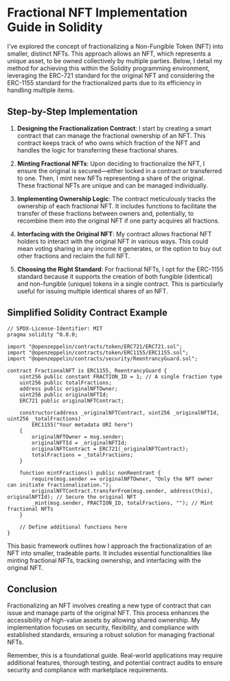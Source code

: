 # Fractional NFT Implementation Guide in Solidity

I've explored the concept of fractionalizing a Non-Fungible Token (NFT) into smaller, distinct NFTs. This approach allows an NFT, which represents a unique asset, to be owned collectively by multiple parties. Below, I detail my method for achieving this within the Solidity programming environment, leveraging the ERC-721 standard for the original NFT and considering the ERC-1155 standard for the fractionalized parts due to its efficiency in handling multiple items.

## Step-by-Step Implementation

1. **Designing the Fractionalization Contract**: I start by creating a smart contract that can manage the fractional ownership of an NFT. This contract keeps track of who owns which fraction of the NFT and handles the logic for transferring these fractional shares.

2. **Minting Fractional NFTs**: Upon deciding to fractionalize the NFT, I ensure the original is secured—either locked in a contract or transferred to one. Then, I mint new NFTs representing a share of the original. These fractional NFTs are unique and can be managed individually.

3. **Implementing Ownership Logic**: The contract meticulously tracks the ownership of each fractional NFT. It includes functions to facilitate the transfer of these fractions between owners and, potentially, to recombine them into the original NFT if one party acquires all fractions.

4. **Interfacing with the Original NFT**: My contract allows fractional NFT holders to interact with the original NFT in various ways. This could mean voting sharing in any income it generates, or the option to buy out other fractions and reclaim the full NFT.

5. **Choosing the Right Standard**: For fractional NFTs, I opt for the ERC-1155 standard because it supports the creation of both fungible (identical) and non-fungible (unique) tokens in a single contract. This is particularly useful for issuing multiple identical shares of an NFT.

## Simplified Solidity Contract Example

```solidity
// SPDX-License-Identifier: MIT
pragma solidity ^0.8.0;

import "@openzeppelin/contracts/token/ERC721/ERC721.sol";
import "@openzeppelin/contracts/token/ERC1155/ERC1155.sol";
import "@openzeppelin/contracts/security/ReentrancyGuard.sol";

contract FractionalNFT is ERC1155, ReentrancyGuard {
    uint256 public constant FRACTION_ID = 1; // A single fraction type
    uint256 public totalFractions;
    address public originalNFTOwner;
    uint256 public originalNFTId;
    ERC721 public originalNFTContract;

    constructor(address _originalNFTContract, uint256 _originalNFTId, uint256 _totalFractions)
        ERC1155("Your metadata URI here")
    {
        originalNFTOwner = msg.sender;
        originalNFTId = _originalNFTId;
        originalNFTContract = ERC721(_originalNFTContract);
        totalFractions = _totalFractions;
    }

    function mintFractions() public nonReentrant {
        require(msg.sender == originalNFTOwner, "Only the NFT owner can initiate fractionalization.");
        originalNFTContract.transferFrom(msg.sender, address(this), originalNFTId); // Secure the original NFT
        _mint(msg.sender, FRACTION_ID, totalFractions, ""); // Mint fractional NFTs
    }

    // Define additional functions here
}
```

This basic framework outlines how I approach the fractionalization of an NFT into smaller, tradeable parts. It includes essential functionalities like minting fractional NFTs, tracking ownership, and interfacing with the original NFT.

## Conclusion

Fractionalizing an NFT involves creating a new type of contract that can issue and manage parts of the original NFT. This process enhances the accessibility of high-value assets by allowing shared ownership. My implementation focuses on security, flexibility, and compliance with established standards, ensuring a robust solution for managing fractional NFTs.

Remember, this is a foundational guide. Real-world applications may require additional features, thorough testing, and potential contract audits to ensure security and compliance with marketplace requirements.
